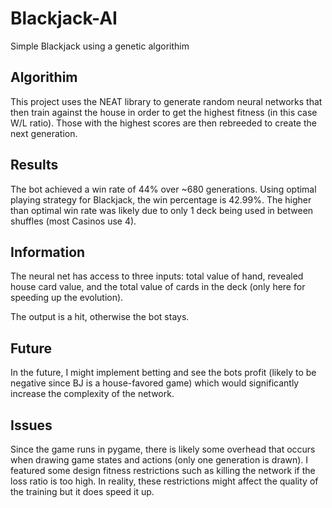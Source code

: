 # Blackjack-AI
Simple Blackjack using a genetic algorithim

## Algorithim
This project uses the NEAT library to generate random neural networks that then train against the house in order to get the highest fitness (in this case W/L ratio). 
Those with the highest scores are then rebreeded to create the next generation.

## Results
The bot achieved a win rate of 44% over ~680 generations. Using optimal playing strategy for Blackjack, the win percentage is 42.99%. The higher than optimal win rate was likely due to only 1 deck being used in between shuffles (most Casinos use 4).

## Information
The neural net has access to three inputs: total value of hand, revealed house card value, and the total value of cards in the deck (only here for speeding up the evolution).

The output is a hit, otherwise the bot stays.

## Future
In the future, I might implement betting and see the bots profit (likely to be negative since BJ is a house-favored game) which would significantly increase the complexity of the network.

## Issues
Since the game runs in pygame, there is likely some overhead that occurs when drawing game states and actions (only one generation is drawn). 
I featured some design fitness restrictions such as killing the network if the loss ratio is too high. In reality, these restrictions might affect the quality of the training but it does speed it up.
